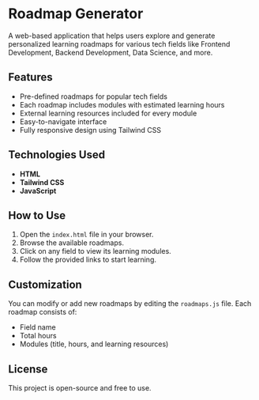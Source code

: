 # Roadmap Generator

A web-based application that helps users explore and generate personalized learning roadmaps for various tech fields like Frontend Development, Backend Development, Data Science, and more.

## Features

- Pre-defined roadmaps for popular tech fields
- Each roadmap includes modules with estimated learning hours
- External learning resources included for every module
- Easy-to-navigate interface
- Fully responsive design using Tailwind CSS

## Technologies Used

- **HTML**
- **Tailwind CSS**
- **JavaScript**

## How to Use

1. Open the `index.html` file in your browser.
2. Browse the available roadmaps.
3. Click on any field to view its learning modules.
4. Follow the provided links to start learning.


## Customization

You can modify or add new roadmaps by editing the `roadmaps.js` file. Each roadmap consists of:

- Field name
- Total hours
- Modules (title, hours, and learning resources)

## License

This project is open-source and free to use.
